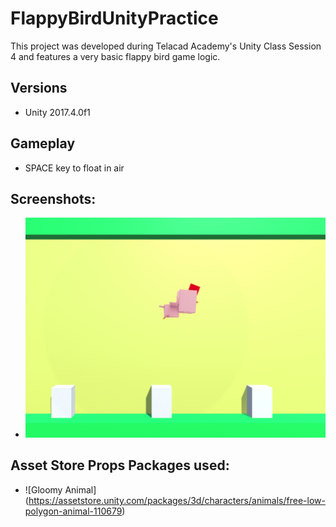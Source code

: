 # FlappyBirdUnityPractice

This project was developed during Telacad Academy's Unity Class Session 4 and features a very basic flappy bird game logic.

## Versions
- Unity 2017.4.0f1

## Gameplay
- SPACE key to float in air

## Screenshots:
- ![alt text](https://github.com/Ladydiana/FlappyBirdUnityPractice/blob/master/Screenshots/Screenshot1.PNG)

## Asset Store Props Packages used:
- ![Gloomy Animal] (https://assetstore.unity.com/packages/3d/characters/animals/free-low-polygon-animal-110679) 
